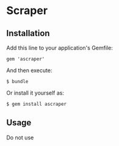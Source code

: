# Scraper

## Installation

Add this line to your application's Gemfile:

    gem 'ascraper'

And then execute:

    $ bundle

Or install it yourself as:

    $ gem install ascraper

## Usage

Do not use
